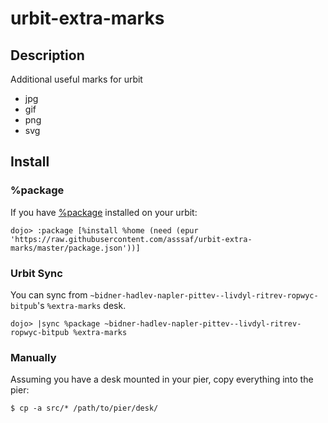# urbit-extra-marks

## Description
Additional useful marks for urbit

* jpg
* gif
* png
* svg

## Install
### %package
If you have [%package](https://github.com/asssaf/urbit-package) installed on your urbit:
```
dojo> :package [%install %home (need (epur 'https://raw.githubusercontent.com/asssaf/urbit-extra-marks/master/package.json'))]
```

### Urbit Sync
You can sync from `~bidner-hadlev-napler-pittev--livdyl-ritrev-ropwyc-bitpub`'s `%extra-marks` desk.
```
dojo> |sync %package ~bidner-hadlev-napler-pittev--livdyl-ritrev-ropwyc-bitpub %extra-marks
```

### Manually
Assuming you have a desk mounted in your pier, copy everything into the pier:
```
$ cp -a src/* /path/to/pier/desk/
```
